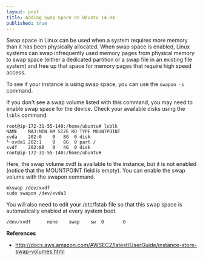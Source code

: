 ```yaml
---
layout: post
title: Adding Swap Space on Ubuntu 14.04
published: true
---
```


Swap space in Linux can be used when a system requires more memory than it has been physically allocated. When swap space is enabled, Linux systems can swap infrequently used memory pages from physical memory to swap space (either a dedicated partition or a swap file in an existing file system) and free up that space for memory pages that require high speed access.

To see if your instance is using swap space, you can use the `swapon -s` command.

If you don't see a swap volume listed with this command, you may need to enable swap space for the device. Check your available disks using the `lsblk` command.

```
root@ip-172-31-55-140:/home/ubuntu# lsblk
NAME    MAJ:MIN RM SIZE RO TYPE MOUNTPOINT
xvda    202:0    0   8G  0 disk 
└─xvda1 202:1    0   8G  0 part /
xvdf    202:80   0   4G  0 disk 
root@ip-172-31-55-140:/home/ubuntu# 
```

Here, the swap volume xvdf is available to the instance, but it is not enabled (notice that the MOUNTPOINT field is empty). You can enable the swap volume with the swapon command.

```
mkswap /dev/xvdf
sudo swapon /dev/xvda3
```

You will also need to edit your /etc/fstab file so that this swap space is automatically enabled at every system boot.

```
/dev/xvdf      none    swap    sw  0       0
```


**References**

- http://docs.aws.amazon.com/AWSEC2/latest/UserGuide/instance-store-swap-volumes.html
